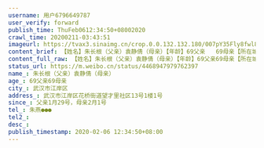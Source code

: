 ```yaml
---
username: 用户6796649787
user_verify: forward
publish_time: ThuFeb0612:34:50+08002020
crawl_time: 20200211-03:43:51
imageurl: https://tvax3.sinaimg.cn/crop.0.0.132.132.180/007pY35Fly8fwl8nhqksnj303o03o3yc.jpg?KID=imgbed,tva&Expires=1581374049&ssig=WCf2cL7KC5
content_brief: 【姓名】朱长根（父亲）袁静倩（母亲）【年龄】69父亲   69母亲【所在城市】武汉市江岸区【所在小区、社区】武汉市江岸区花桥街道望才里社区13号1楼1号【患病时间】父亲1月29号，母亲2月1号【联系方式】朱燕●●●【病情详细描述】父亲朱长根于1月29号因低烧去社区医院长江医院就诊，CT结 ...全文
content_full_raw: 【姓名】朱长根（父亲）袁静倩（母亲）【年龄】69父亲69母亲【所在城市】武汉市江岸区【所在小区、社区】武汉市江岸区花桥街道望才里社区13号1楼1号【患病时间】父亲1月29号，母亲2月1号【联系方式】朱燕●●●【病情详细描述】父亲朱长根于1月29号因低烧去社区医院长江医院就诊，CT结论两肺感染。住院未果后居家隔离，母亲袁静倩照顾父亲后又被传染，于2月1号出现低烧，当晚去武汉市第十一医院就诊，CT结论是双肺多发斑片状感染，医生认为两人都是高度疑似新型冠状病毒肺炎患者。两人均已做了两次核酸检测至今结果未出。经多渠道联系多家医院住院未果，两人不得不继续居家隔离。目前父母病情日渐加重极度虚弱，父亲血氧饱和度只有87并有严重气喘，在家吸氧（父亲40年前曾患膀胱癌，手术后至今身上一直插着导尿管和尿袋），母亲高烧38.6℃，父母均严重乏力无食欲无味觉。家中还有患心脏病的93岁奶奶一起生活，春节期间我和姐姐两家共三个大人三个孩子一直住在父母家。现在我负责照顾两个病人和奶奶，姐姐负责隔离和照顾三个孩子，只有老公一人能开车，他负责每天接送病人打针，往返于定点医院和家中，并协助照顾孩子，他目前身体已经出现轻微不适，目前一个孩子也出现高烧。全家目前都处于相互传染的高度风险中，全家老小极度恐慌，急求床位隔离和救治我父母!急急急！！！【需要床位量】2【身份证号码】朱长根●●●袁静倩●●●X
status_url: https://m.weibo.cn/status/4468947979762397
name_: 朱长根（父亲）袁静倩（母亲）
age_: 69父亲69母亲
city_: 武汉市江岸区
address_: 武汉市江岸区花桥街道望才里社区13号1楼1号
since_: 父亲1月29号，母亲2月1号
tel_: 朱燕●●●
tel2_: 
desc_: 
publish_timestamp: 2020-02-06 12:34:50+08:00
---
```

